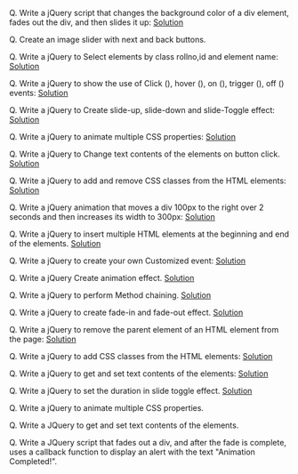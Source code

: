 Q. Write a jQuery script that changes the background color of a div element, fades out the div, and then slides it up: [Solution](https://github.com/vivekp-30/practs/blob/012fe831b857395677a75fec3ee1b8f7f6e0c0d9/et/jQ-programs/index1.html)

Q. Create an image slider with next and back buttons.

Q. Write a jQuery to Select elements by class rollno,id and element name: 
[Solution](https://github.com/vivekp-30/practs/blob/08af0ab636770f2bce40ff985bc2d986cc5a3a5b/et/jQ-programs/index2.html)

Q. Write a jQuery to show the use of Click (), hover (), on (), trigger (), off () events: [Solution](https://github.com/vivekp-30/practs/blob/9de4feacbf5645a970799b06b3ca4e5c8d46be5e/et/jQ-programs/index3.html)

Q. Write a jQuery to Create slide-up, slide-down and slide-Toggle effect: [Solution](https://github.com/vivekp-30/practs/blob/74f5b81f31b3874c7c6729046122080c3a6371bd/et/jQ-programs/index4.html)

Q. Write a jQuery to animate multiple CSS properties: [Solution](https://github.com/vivekp-30/practs/blob/48a2c6a6e8b8e596b28e721cc01906ad6d9bb6e5/et/jQ-programs/index5.html)

Q. Write a jQuery to Change text contents of the elements on button click. [Solution](https://github.com/vivekp-30/practs/blob/7e174c20e32e93e1f753f50c82fd80fc6f33f3fa/et/jQ-programs/index6.html)

Q. Write a jQuery to add and remove CSS classes from the HTML elements: [Solution](https://github.com/vivekp-30/practs/blob/e5df1b2c4336cbb5cf00aa86453a69090438a08b/et/jQ-programs/index7.html)

Q. Write a jQuery animation that moves a div 100px to the right over 2 seconds and then increases its width to 300px: [Solution](https://github.com/vivekp-30/practs/blob/ab2239e4b7ae30ed0f98e332f2294873375b721e/et/jQ-programs/index8.html)

Q. Write a jQuery to insert multiple HTML elements at the beginning and end of the elements. [Solution](https://github.com/vivekp-30/practs/blob/6fda76e3f8a5cc0c5e1d62fd911ce0db0fff1a44/et/jQ-programs/index9.html)

Q. Write a jQuery to create your own Customized event: [Solution](https://github.com/vivekp-30/practs/blob/249b8239cc9b5071d175be8c9d2cd1304475dc7b/et/jQ-programs/index10.html)

Q. Write a jQuery Create animation effect. [Solution](https://github.com/vivekp-30/practs/blob/08219e426e8478ad9bd7f86f881151fdb4b6a031/et/jQ-programs/index11.html)

Q. Write a jQuery to perform Method chaining. [Solution](https://github.com/vivekp-30/practs/blob/cd7bd17dcc8eaaa265554a3c3c4b5c679d8b5081/et/jQ-programs/index12.html)

Q. Write a jQuery to create fade-in and fade-out effect. [Solution](https://github.com/vivekp-30/practs/blob/9f0c9a5f5f9ff958c28a7ad5590fe144eb3f1e71/et/jQ-programs/index13.html)

Q. Write a jQuery to remove the parent element of an HTML element from the page: [Solution](https://github.com/vivekp-30/practs/blob/c6b8971c8f9f88ab99ef76b3623d63f2b889d690/et/jQ-programs/index14.html)

Q. Write a jQuery to add CSS classes from the HTML elements: [Solution](https://github.com/vivekp-30/practs/blob/d7eeea3d920eb83404a885eb88961fa16c596242/et/jQ-programs/index15.html)

Q. Write a jQuery to get and set text contents of the elements: [Solution](https://github.com/vivekp-30/practs/blob/cffbba4ddedb512f0b447509b0094d1731c89c38/et/jQ-programs/index16.html)

Q. Write a jQuery to set the duration in slide toggle effect. [Solution]()

Q. Write a jQuery to animate multiple CSS properties.

Q. Write a JQuery to get and set text contents of the elements.

Q. Write a JQuery script that fades out a div, and after the fade is complete, uses a callback function to display an alert with the text "Animation Completed!".



